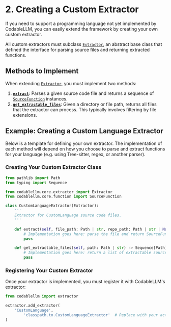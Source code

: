 # 2. Creating a Custom Extractor

If you need to support a programming language not yet implemented by CodableLLM, you can easily extend the framework by creating your own custom extractor.

All custom extractors must subclass [`Extractor`](../../../documentation/codablellm/core/extractor/#codablellm.core.extractor.Extractor), an abstract base class that defined the interface for parsing source files and returning extracted functions.

## Methods to Implement

When extending [`Extractor`](../../../documentation/codablellm/core/extractor/#codablellm.core.extractor.Extractor), you must implement two methods:

1. [**`extract`**](../../../documentation/codablellm/core/extractor/#codablellm.core.extractor.Extractor.extract): Parses a given source code file and returns a sequence of [`SourceFunction`](../../../documentation/codablellm/core/function/#codablellm.core.function.SourceFunction) instances.
2. [**`get_extractable_files`**](../../../documentation/codablellm/core/extractor/#codablellm.core.extractor.Extractor.get_extractable_files): Given a directory or file path, returns all files that the extractor can process. This typically involves filtering by file extensions.

## Example: Creating a Custom Language Extractor

Below is a template for defining your own extractor. The implementation of each method will depend on how you choose to parse and extract functions for your language (e.g. using Tree-sitter, regex, or another parser).

### Creating Your Custom Extractor Class

```python
from pathlib import Path
from typing import Sequence

from codablellm.core.extractor import Extractor
from codablellm.core.function import SourceFunction

class CustomLanguageExtractor(Extractor):
    '''
    Extractor for CustomLanguage source code files.
    '''

    def extract(self, file_path: Path | str, repo_path: Path | str | None = None) -> Sequence[SourceFunction]:
        # Implementation goes here: parse the file and return SourceFunction objects
        pass

    def get_extractable_files(self, path: Path | str) -> Sequence[Path]:
        # Implementation goes here: return a list of extractable source files (e.g., based on file extensions)
        pass
```

### Registering Your Custom Extractor

Once your extractor is implemented, you must register it with CodableLLM's extractor:

```python
from codablellm import extractor

extractor.add_extractor(
    'CustomLanguage',
        'classpath.to.CustomLanguageExtractor'  # Replace with your actual import path
)
```
